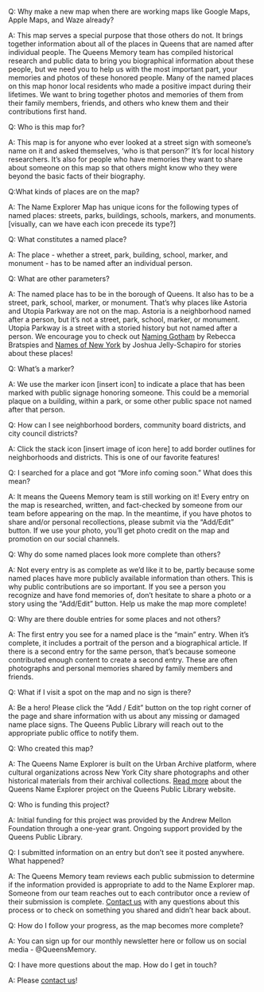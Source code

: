 Q: Why make a new map when there are working maps like Google Maps, Apple Maps, and Waze already?

A: This map serves a special purpose that those others do not. It brings together information about all of the places in Queens that are named after individual people. The Queens Memory team has compiled historical research and public data to bring you biographical information about these people, but we need you to help us with the most important part, your memories and photos of these honored people. Many of the named places on this map honor local residents who made a positive impact during their lifetimes. We want to bring together photos and memories of them from their family members, friends, and others who knew them and their contributions first hand. 

Q: Who is this map for?

A: This map is for anyone who ever looked at a street sign with someone’s name on it and asked themselves, ‘who is that person?’ It’s for local history researchers. It’s also for people who have memories they want to share about someone on this map so that others might know who they were beyond the basic facts of their biography. 

Q:What kinds of places are on the map?

A: The Name Explorer Map has unique icons for the following types of named places: streets, parks, buildings, schools, markers, and monuments. [visually, can we have each icon precede its type?]

Q: What constitutes a named place?

A: The place - whether a street, park, building, school, marker, and monument - has to be named after an individual person. 

Q: What are other parameters?

A: The named place has to be in the borough of Queens. It also has to be a street, park, school, marker, or monument. That’s why places like Astoria and Utopia Parkway are not on the map. Astoria is a neighborhood named after a person, but it’s not a street, park, school, marker, or monument. Utopia Parkway is a street with a storied history but not named after a person. We encourage you to check out [Naming Gotham](https://www.queenslibrary.org/book/Naming-Gotham-:-the-villains,-rogues-&-hereos-behind-New-York's-p/2571970) by Rebecca Bratspies and [Names of New York](https://www.queenslibrary.org/book/Names-of-New-York-:-discovering-the-city's-past-and-present-throu/2424615) by Joshua Jelly-Schapiro for stories about these places!

Q: What’s a marker?

A: We use the marker icon [insert icon] to indicate a place that has been marked with public signage honoring someone. This could be a memorial plaque on a building, within a park, or some other public space not named after that person.   

Q: How can I see neighborhood borders, community board districts, and city council districts?

A: Click the stack icon [insert image of icon here] to add border outlines for neighborhoods and districts. This is one of our favorite features!

Q: I searched for a place and got “More info coming soon.” What does this mean?

A: It means the Queens Memory team is still working on it! Every entry on the map is researched, written, and fact-checked by someone from our team before appearing on the map. In the meantime, if you have photos to share and/or personal recollections, please submit via the “Add/Edit” button. If we use your photo, you’ll get photo credit on the map and promotion on our social channels.

Q: Why do some named places look more complete than others?

A: Not every entry is as complete as we’d like it to be, partly because some named places have more publicly available information than others. This is why public contributions are so important. If you see a person you recognize and have fond memories of, don’t hesitate to share a photo or a story using the “Add/Edit” button. Help us make the map more complete!

Q: Why are there double entries for some places and not others?

A: The first entry you see for a named place is the “main” entry. When it’s complete, it includes a portrait of the person and a biographical article. If there is a second entry for the same person, that’s because someone contributed enough content to create a second entry. These are often photographs and personal memories shared by family members and friends.

Q: What if I visit a spot on the map and no sign is there?

A: Be a hero! Please click the “Add / Edit” button on the top right corner of the page and share information with us about any missing or damaged name place signs. The Queens Public Library will reach out to the appropriate public office to notify them. 

Q: Who created this map?

A: The Queens Name Explorer is built on the Urban Archive platform, where cultural organizations across New York City share photographs and other historical materials from their archival collections. [Read more](https://www.queenslibrary.org/about-us/news-media/blog/2794) about the Queens Name Explorer project on the Queens Public Library website.

Q: Who is funding this project?

A: Initial funding for this project was provided by the Andrew Mellon Foundation through a one-year grant. Ongoing support provided by the Queens Public Library.

Q: I submitted information on an entry but don’t see it posted anywhere. What happened?

A: The Queens Memory team reviews each public submission to determine if the information provided is appropriate to add to the Name Explorer map. Someone from our team reaches out to each contributor once a review of their submission is complete. [Contact us](https://queensmemory.org/contact/) with any questions about this process or to check on something you shared and didn’t hear back about.

Q: How do I follow your progress, as the map becomes more complete?

A: You can sign up for our monthly newsletter here or follow us on social media - @QueensMemory. 

Q: I have more questions about the map. How do I get in touch?

A: Please [contact us](https://queensmemory.org/contact/)!
